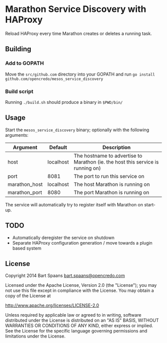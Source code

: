 Marathon Service Discovery with HAProxy
=======================================

Reload HAProxy every time Marathon creates or deletes a running task. 

## Building

### Add to GOPATH

Move the `src/github.com` directory into your GOPATH and run `go install github.com/opencredo/mesos_service_discovery`

### Build script 

Running `./build.sh` should produce a binary in `$PWD/bin/`


## Usage

Start the `mesos_service_discovery` binary; optionally with the following arguments:

| Argument | Default | Description |
|----------|---------|-------------|
| host          | localhost | The hostname to advertise to Marathon (ie. the host this service is running on) |
| port          | 8081      | The port to run this service on |
| marathon_host | localhost | The host Marathon is running on |
| marathon_port | 8080      | The port Marathon is running on |

The service will automatically try to register itself with Marathon on start-up.

## TODO 

* Automatically deregister the service on shutdown
* Separate HAProxy configuration generation / move towards a plugin based system

## License

Copyright 2014 Bart Spaans <bart.spaans@opencredo.com>

Licensed under the Apache License, Version 2.0 (the "License");
you may not use this file except in compliance with the License.
You may obtain a copy of the License at

http://www.apache.org/licenses/LICENSE-2.0

Unless required by applicable law or agreed to in writing, software
distributed under the License is distributed on an "AS IS" BASIS,
WITHOUT WARRANTIES OR CONDITIONS OF ANY KIND, either express or implied.
See the License for the specific language governing permissions and
limitations under the License.
